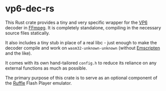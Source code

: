 # vp6-dec-rs

This Rust crate provides a tiny and very specific wrapper for the [VP6](https://en.wikipedia.org/wiki/VP6) decoder in [FFmpeg](https://ffmpeg.org/).
It is completely standalone, compiling in the necessary source files statically.

It also includes a tiny stub in place of a real libc - just enough to make the decoder compile and work on `wasm32-unknown-unknown` (without [Emscripten](https://emscripten.org/) and the like).

It comes with its own hand-tailored `config.h` to reduce its reliance on any external functions as much as possible.

The primary purpose of this crate is to serve as an optional component of the [Ruffle](https://ruffle.rs/) Flash Player emulator.
